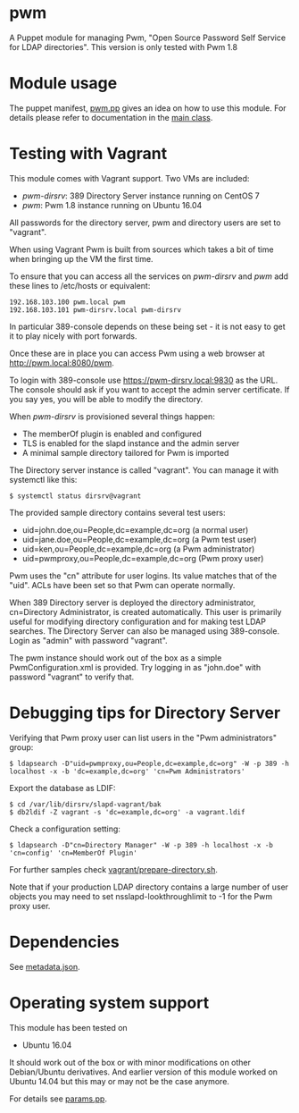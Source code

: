 # pwm

A Puppet module for managing Pwm, "Open Source Password Self Service for LDAP 
directories". This version is only tested with Pwm 1.8

# Module usage

The puppet manifest, [pwm.pp](vagrant/pwm.pp) gives an idea on how to use this 
module. For details please refer to documentation in the [main 
class](manifests/init.pp).

# Testing with Vagrant

This module comes with Vagrant support. Two VMs are included:

* *pwm-dirsrv*: 389 Directory Server instance running on CentOS 7
* *pwm*: Pwm 1.8 instance running on Ubuntu 16.04

All passwords for the directory server, pwm and directory users are set to
"vagrant".

When using Vagrant Pwm is built from sources which takes a bit of time when
bringing up the VM the first time.

To ensure that you can access all the services on *pwm-dirsrv* and *pwm* add
these lines to /etc/hosts or equivalent:

    192.168.103.100 pwm.local pwm
    192.168.103.101 pwm-dirsrv.local pwm-dirsrv

In particular 389-console depends on these being set - it is not easy to get it 
to play nicely with port forwards.

Once these are in place you can access Pwm using a web browser at
http://pwm.local:8080/pwm.

To login with 389-console use https://pwm-dirsrv.local:9830 as the URL. The 
console should ask if you want to accept the admin server certificate. If you 
say yes, you will be able to modify the directory.

When *pwm-dirsrv* is provisioned several things happen:

* The memberOf plugin is enabled and configured
* TLS is enabled for the slapd instance and the admin server
* A minimal sample directory tailored for Pwm is imported

The Directory server instance is called "vagrant". You can manage it with
systemctl like this:

    $ systemctl status dirsrv@vagrant

The provided sample directory contains several test users:

* uid=john.doe,ou=People,dc=example,dc=org (a normal user)
* uid=jane.doe,ou=People,dc=example,dc=org (a Pwm test user)
* uid=ken,ou=People,dc=example,dc=org (a Pwm administrator)
* uid=pwmproxy,ou=People,dc=example,dc=org (Pwm proxy user)

Pwm uses the "cn" attribute for user logins. Its value matches that of the
"uid". ACLs have been set so that Pwm can operate normally.

When 389 Directory server is deployed the directory administrator,
cn=Directory Administrator, is created automatically. This user is primarily
useful for modifying directory configuration and for making test LDAP searches.
The Directory Server can also be managed using 389-console. Login as "admin"
with password "vagrant".

The pwm instance should work out of the box as a simple PwmConfiguration.xml is 
provided. Try logging in as "john.doe" with password "vagrant" to verify that.

# Debugging tips for Directory Server

Verifying that Pwm proxy user can list users in the "Pwm administrators" group:

    $ ldapsearch -D"uid=pwmproxy,ou=People,dc=example,dc=org" -W -p 389 -h localhost -x -b 'dc=example,dc=org' 'cn=Pwm Administrators'

Export the database as LDIF:

    $ cd /var/lib/dirsrv/slapd-vagrant/bak
    $ db2ldif -Z vagrant -s 'dc=example,dc=org' -a vagrant.ldif

Check a configuration setting:

    $ ldapsearch -D"cn=Directory Manager" -W -p 389 -h localhost -x -b 'cn=config' 'cn=MemberOf Plugin'

For further samples check [vagrant/prepare-directory.sh](vagrant/prepare-directory.sh).

Note that if your production LDAP directory contains a large number of user objects
you may need to set nsslapd-lookthroughlimit to -1 for the Pwm proxy user.

# Dependencies

See [metadata.json](metadata.json).

# Operating system support

This module has been tested on

* Ubuntu 16.04

It should work out of the box or with minor modifications on other Debian/Ubuntu 
derivatives. And earlier version of this module worked on Ubuntu 14.04 but this 
may or may not be the case anymore.

For details see [params.pp](manifests/params.pp).
